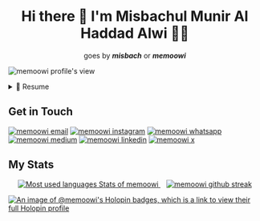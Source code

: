<h1 align='center'>
  Hi there 👋 I'm <b>Misbachul Munir Al Haddad Alwi</b> 👨‍💻
</h1>

<p align='center'>
    goes by <b><i>misbach</i></b> or <b><i>memoowi</i></b>
</p>

![memoowi profile's view](https://komarev.com/ghpvc/?username=memoowi&color=blue&style=for-the-badge&abbreviated=true)

<details>
  <summary>📃 Resume</summary>

## Education

- 📖 **Software Engineering**\
📆 2023 - Present\
📍 **Politeknik IDN Bogor** - Bogor regency, Indonesia

## Experience

- 👨‍💻 **Web Development Learning Mentor**\
📆 6 Nov 2023 – 12 Nov 2023\
📍 **SMKN 1 Cibinong** - Bogor regency, Indonesia

- 👨‍💻 **Front-End Bootcamp Trainer**\
📆 19 Dec 2023 – 23 Dec 2023\
📍 **IDN Boarding School** - Bogor regency, Indonesia

- 👨‍💻 **Projects : GreenCycle Web Application**\
:computer: Laravel, React, Inertia, TailwindCSS\
:label: User to user Waste management website with pick-up and drop-off features also blogging feature to educate.

- 👨‍💻 **Projects : Mosque Monitoring Application**\
:computer: Laravel, Filament, Livewire\
:label: A mosque information, management, and prayer times web.

- 👨‍💻 **Projects : Blogging App**\
:computer: Flutter, Laravel, Livewire\
:label: Blogging Mobile App with api built using laravel sanctum. Features such as general CRUD of BLOGS and COMMENTS also LIKE system on both.

- 👨‍💻 **Projects : FoodMo Ordering App**\
:computer: Flutter, Laravel\
:label: Restaurant Mobile App using access code of restaurant to order.

- 👨‍💻 **Projects : Attendance App**\
:computer: Flutter, Laravel\
:label: Employee/Student Attendance Mobile App with current location input using Google Maps.

## Skills

[![HTML5](https://img.shields.io/badge/HTML5-E34F26?style=for-the-badge&logo=html5&logoColor=white)](#)
[![CSS](https://img.shields.io/badge/CSS3-1572B6?style=for-the-badge&logo=css3&logoColor=white)](#)
[![JS](https://img.shields.io/badge/JavaScript-323330?style=for-the-badge&logo=javascript&logoColor=F7DF1E)](#)
[![JSON](https://img.shields.io/badge/json-5E5C5C?style=for-the-badge&logo=json&logoColor=white)](#)
[![DART](https://img.shields.io/badge/Dart-0175C2?style=for-the-badge&logo=dart&logoColor=white)](#)
[![PHP](https://img.shields.io/badge/PHP-777BB4?style=for-the-badge&logo=php&logoColor=white)](#)
[![BOOTSTRAP](https://img.shields.io/badge/Bootstrap-563D7C?style=for-the-badge&logo=bootstrap&logoColor=white)](#)
[![TAILWIND](https://img.shields.io/badge/Tailwind_CSS-38B2AC?style=for-the-badge&logo=tailwind-css&logoColor=white)](#)
[![REACT](https://img.shields.io/badge/React-20232A?style=for-the-badge&logo=react&logoColor=61DAFB)](#)
[![LARAVEL](https://img.shields.io/badge/Laravel-FF2D20?style=for-the-badge&logo=laravel&logoColor=white)](#)
[![POSTMAN](https://img.shields.io/badge/Postman-FF6C37?style=for-the-badge&logo=Postman&logoColor=white)](#)
[![LIVEWIRE](https://img.shields.io/badge/livewire-4e56a6?style=for-the-badge&logo=livewire&logoColor=white)](#)
[![FLUTTER](https://img.shields.io/badge/Flutter-02569B?style=for-the-badge&logo=flutter&logoColor=white)](#)
[![GIT](https://img.shields.io/badge/GIT-E44C30?style=for-the-badge&logo=git&logoColor=white)](#)
[![GITHUB](https://img.shields.io/badge/GitHub-100000?style=for-the-badge&logo=github&logoColor=white)](#)
[![MYSQL](https://img.shields.io/badge/MySQL-005C84?style=for-the-badge&logo=mysql&logoColor=white)](#)
[![FIGMA](https://img.shields.io/badge/Figma-F24E1E?style=for-the-badge&logo=figma&logoColor=white)](#)

</details>


## Get in Touch

[![memoowi email](https://img.shields.io/badge/Gmail-D14836?style=for-the-badge&logo=gmail&logoColor=white)](mailto:megatenlike@gmail.com)
[![memoowi instagram](https://img.shields.io/badge/Instagram-E4405F?style=for-the-badge&logo=instagram&logoColor=white)](https://instagram.com/me_moowi)
[![memoowi whatsapp](https://img.shields.io/badge/WhatsApp-25D366?style=for-the-badge&logo=whatsapp&logoColor=white)](https://wa.me/6288232220652)
[![memoowi medium](https://img.shields.io/badge/Medium-12100E?style=for-the-badge&logo=medium&logoColor=white)](https://medium.com/@MiMuuu)
[![memoowi linkedin](https://img.shields.io/badge/LinkedIn-0077B5?style=for-the-badge&logo=linkedin&logoColor=white)](https://www.linkedin.com/in/memoowi/)
[![memoowi x](https://img.shields.io/badge/X-000000?style=for-the-badge&logo=x&logoColor=white)](https://img.shields.io/badge/X-000000?style=for-the-badge&logo=x&logoColor=white)


## My Stats

<p align='center'>
    <a href='#'>
        <img src='https://github-readme-stats.vercel.app/api/top-langs/?username=memoowi&layout=compact&langs_count=10&theme=react' alt='Most used languages Stats of memoowi'>
    </a>
    &nbsp;&nbsp;
    <a href='#'>
        <img src='https://github-readme-streak-stats.herokuapp.com?user=memoowi&theme=discord-old-blurple&hide_border=true&border_radius=20&background=90%2C000000%2C6A8BBB&fire=EB0ECC' alt='memoowi github streak'>
    </a>
</p>

[![An image of @memoowi's Holopin badges, which is a link to view their full Holopin profile](https://holopin.me/memoowi)](https://holopin.io/@memoowi)

